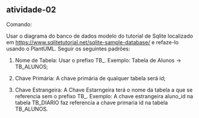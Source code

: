## atividade-02

Comando:

Usar o diagrama do banco de dados modelo do tutorial de Sqlite localizado em https://www.sqlitetutorial.net/sqlite-sample-database/ e refaze-lo usando o PlantUML. 
Seguir os seguintes padrões:

1) Nome de Tabela: Usar o prefixo TB_. Exemplo: Tabela de Alunos -> TB_ALUNOS;

2) Chave Primária: A chave primária de qualquer tabela será id;

3) Chave Estrangeira: A Chave Estarngeira terá o nome da tabela a que se referencia sem o prefixo TB_. Exemplo: A chave estrangeira
    aluno_id na tabela TB_DIARIO faz referencia a chave primaria id na tabela TB_ALUNOS.
